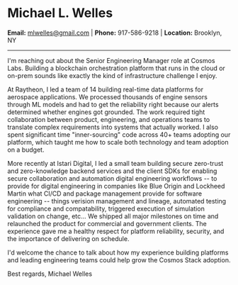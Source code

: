 # Michael L. Welles
**Email:** mlwelles@gmail.com | **Phone:** 917-586-9218 | **Location:** Brooklyn, NY

---

I'm reaching out about the Senior Engineering Manager role at Cosmos Labs. Building a blockchain orchestration platform that runs in the cloud or on-prem sounds like exactly the kind of infrastructure challenge I enjoy.

At Raytheon, I led a team of 14 building real-time data platforms for aerospace applications. We processed thousands of engine sensors through ML models and had to get the reliability right because our alerts determined whether engines got grounded. The work required tight collaboration between product, engineering, and operations teams to translate complex requirements into systems that actually worked. I also spent significant time "inner-sourcing" code across 40+ teams adopting our platform, which taught me how to scale both technology and team adoption on a budget.

More recently at Istari Digital, I led a small team building secure zero-trust and zero-knowledge backend services and the client SDKs for enabling secure collaboration and automation digital engineering workflows -- to provide for digital engineering in companies like Blue Origin and Lockheed Martin what  CI/CD and package management provide for software engineering -- things verision management and lineage, automated testing for compliance and compatability, triggered execution of simulation validation on change, etc... We shipped all major milestones on time and relaunched the product for commercial and government clients. The experience gave me a healthy respect for platform reliability, security, and the importance of delivering on schedule.

I'd welcome the chance to talk about how my experience building platforms and leading engineering teams could help grow the Cosmos Stack adoption.

Best regards,
Michael Welles
